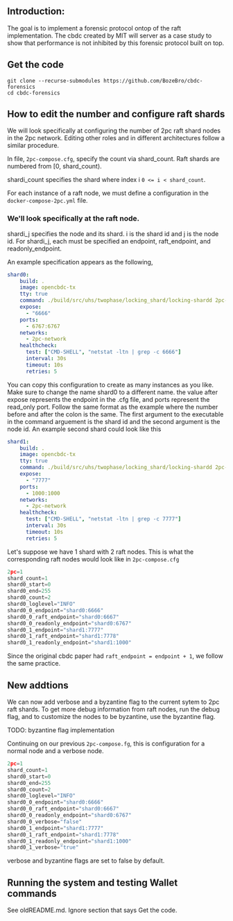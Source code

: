 ## Introduction:
The goal is to implement a forensic protocol ontop of the raft implementation. The cbdc created by MIT will server as a case study to show that performance is not inhibited by this forensic protocol built on top.

## Get the code
```terminal
git clone --recurse-submodules https://github.com/BozeBro/cbdc-forensics
cd cbdc-forensics
```
## How to edit the number and configure raft shards
We will look specifically at configuring the number of 2pc raft shard nodes in the 2pc network. Editing other roles and in different architectures follow a similar procedure.

In file, `2pc-compose.cfg`, specify the count via shard_count. Raft shards are numbered from [0, shard_count).

shardi_count specifies the shard where index i `0 <= i < shard_count`.

For each instance of a raft node, we must define a configuration in the `docker-compose-2pc.yml` file. 


### We'll look specifically at the raft node.

shardi_j specifies the node and its shard. i is the shard id and j is the node id. 
For shardi_j, each must be specified an endpoint, raft_endpoint, and readonly_endpoint. 

An example specification appears as the following, 
```yml
shard0:
    build: .
    image: opencbdc-tx
    tty: true
    command: ./build/src/uhs/twophase/locking_shard/locking-shardd 2pc-compose.cfg 0 0
    expose:
      - "6666"
    ports:
      - 6767:6767
    networks:
      - 2pc-network
    healthcheck:
      test: ["CMD-SHELL", "netstat -ltn | grep -c 6666"]
      interval: 30s
      timeout: 10s
      retries: 5
```
You can copy this configuration to create as many instances as you like. Make sure to change the name shard0 to a different name.
the value after expose represents the endpoint in the .cfg file, and ports represent the read_only port. Follow the same format as the example where the number before and after the colon is the same. 
The first argument to the executable in the command arguement is the shard id and the second argument is the node id.
An example second shard could look like this
```yml
shard1:
    build: .
    image: opencbdc-tx
    tty: true
    command: ./build/src/uhs/twophase/locking_shard/locking-shardd 2pc-compose.cfg 0 1
    expose:
      - "7777"
    ports:
      - 1000:1000
    networks:
      - 2pc-network
    healthcheck:
      test: ["CMD-SHELL", "netstat -ltn | grep -c 7777"]
      interval: 30s
      timeout: 10s
      retries: 5
```
Let's suppose we have 1 shard with 2 raft nodes. This is what the corresponding raft nodes would look like in `2pc-compose.cfg` 
```cpp
2pc=1
shard_count=1
shard0_start=0
shard0_end=255
shard0_count=2
shard0_loglevel="INFO"
shard0_0_endpoint="shard0:6666"
shard0_0_raft_endpoint="shard0:6667"
shard0_0_readonly_endpoint="shard0:6767"
shard0_1_endpoint="shard1:7777"
shard0_1_raft_endpoint="shard1:7778"
shard0_1_readonly_endpoint="shard1:1000"
```
Since the original cbdc paper had `raft_endpoint = endpoint + 1`, we follow the same practice.
## New addtions
We can now add verbose and a byzantine flag to the current sytem to 2pc raft shards. 
To get more debug information from raft nodes, run the debug flag, and to customize the nodes to be byzantine, use the byzantine flag.

TODO: byzantine flag implementation 

Continuing on our previous `2pc-compose.fg`, this is configuration for a normal node and a verbose node.

```cpp
2pc=1
shard_count=1
shard0_start=0
shard0_end=255
shard0_count=2
shard0_loglevel="INFO"
shard0_0_endpoint="shard0:6666"
shard0_0_raft_endpoint="shard0:6667"
shard0_0_readonly_endpoint="shard0:6767"
shard0_0_verbose="false"
shard0_1_endpoint="shard1:7777"
shard0_1_raft_endpoint="shard1:7778"
shard0_1_readonly_endpoint="shard1:1000"
shard0_1_verbose="true"
```
verbose and byzantine flags are set to false by default. 

## Running the system and testing Wallet commands
See oldREADME.md. Ignore section that says Get the code.